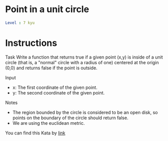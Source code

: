 # Point in a unit circle

```yaml
Level : 7 kyu
```

# Instructions

Task
Write a function that returns true if a given point (x,y) is inside of a unit circle (that is, a "normal" circle with a radius of one) centered at the origin (0,0) and returns false if the point is outside.

Input
- x: The first coordinate of the given point.
- y: The second coordinate of the given point.

Notes
- The region bounded by the circle is considered to be an open disk, so points on the boundary of the circle should return false.
- We are using the euclidean metric.

You can find this Kata by [link](https://www.codewars.com/kata/58da7ae9b340a2440500009c/train/java)